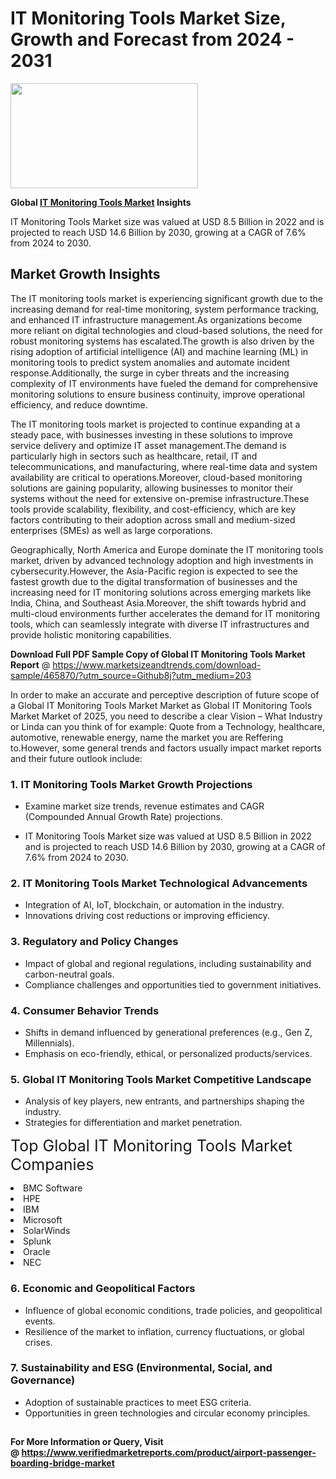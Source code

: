 <H1>IT Monitoring Tools Market Size, Growth and Forecast from 2024 - 2031</H1><img class="aligncenter size-medium wp-image-584254" src="https://thirdeyenews.in/wp-content/uploads/2024/09/Global-Market-Research-300x168.jpeg" alt="" width="300" height="168" /><p><strong>Global&nbsp;<a href="https://www.marketsizeandtrends.com/download-sample/465870/?utm_source=Github8j?utm_medium=203">IT Monitoring Tools Market</a> Insights</strong></p><p>IT Monitoring Tools Market size was valued at USD 8.5 Billion in 2022 and is projected to reach USD 14.6 Billion by 2030, growing at a CAGR of 7.6% from 2024 to 2030.</p><p><h2>Market Growth Insights</h2> <p>The IT monitoring tools market is experiencing significant growth due to the increasing demand for real-time monitoring, system performance tracking, and enhanced IT infrastructure management.As organizations become more reliant on digital technologies and cloud-based solutions, the need for robust monitoring systems has escalated.The growth is also driven by the rising adoption of artificial intelligence (AI) and machine learning (ML) in monitoring tools to predict system anomalies and automate incident response.Additionally, the surge in cyber threats and the increasing complexity of IT environments have fueled the demand for comprehensive monitoring solutions to ensure business continuity, improve operational efficiency, and reduce downtime.</p> <p>The IT monitoring tools market is projected to continue expanding at a steady pace, with businesses investing in these solutions to improve service delivery and optimize IT asset management.The demand is particularly high in sectors such as healthcare, retail, IT and telecommunications, and manufacturing, where real-time data and system availability are critical to operations.Moreover, cloud-based monitoring solutions are gaining popularity, allowing businesses to monitor their systems without the need for extensive on-premise infrastructure.These tools provide scalability, flexibility, and cost-efficiency, which are key factors contributing to their adoption across small and medium-sized enterprises (SMEs) as well as large corporations.</p> <p>Geographically, North America and Europe dominate the IT monitoring tools market, driven by advanced technology adoption and high investments in cybersecurity.However, the Asia-Pacific region is expected to see the fastest growth due to the digital transformation of businesses and the increasing need for IT monitoring solutions across emerging markets like India, China, and Southeast Asia.Moreover, the shift towards hybrid and multi-cloud environments further accelerates the demand for IT monitoring tools, which can seamlessly integrate with diverse IT infrastructures and provide holistic monitoring capabilities.</p> <p><span class=""><strong>Download Full PDF Sample Copy of Global IT Monitoring Tools Market Report</strong> @ <a href="https://www.marketsizeandtrends.com/download-sample/465870/?utm_source=Github8j?utm_medium=203" target="_blank">https://www.marketsizeandtrends.com/download-sample/465870/?utm_source=Github8j?utm_medium=203</a></span></p><p>In order to make an accurate and perceptive description of future scope of a Global&nbsp;IT Monitoring Tools Market Market as Global&nbsp;IT Monitoring Tools Market Market of 2025, you need to describe a clear Vision &ndash; What Industry or Linda can you think of for example: Quote from a Technology, healthcare, automotive, renewable energy, name the market you are Reffering to.However, some general trends and factors usually impact market reports and their future outlook include:</p><h3>1.&nbsp;<strong>IT Monitoring Tools Market Growth Projections</strong></h3><ul><li>Examine market size trends, revenue estimates and CAGR (Compounded Annual Growth Rate) projections.</li><li><p>IT Monitoring Tools Market size was valued at USD 8.5 Billion in 2022 and is projected to reach USD 14.6 Billion by 2030, growing at a CAGR of 7.6% from 2024 to 2030.</p></li></ul><h3>2.&nbsp;<strong>IT Monitoring Tools Market Technological Advancements</strong></h3><ul><li>Integration of AI, IoT, blockchain, or automation in the industry.</li><li>Innovations driving cost reductions or improving efficiency.</li></ul><h3>3.&nbsp;<strong>Regulatory and Policy Changes</strong></h3><ul><li>Impact of global and regional regulations, including sustainability and carbon-neutral goals.</li><li>Compliance challenges and opportunities tied to government initiatives.</li></ul><h3>4.&nbsp;<strong>Consumer Behavior Trends</strong></h3><ul><li>Shifts in demand influenced by generational preferences (e.g., Gen Z, Millennials).</li><li>Emphasis on eco-friendly, ethical, or personalized products/services.</li></ul><h3>5.&nbsp;<strong>Global IT Monitoring Tools Market Competitive Landscape</strong></h3><ul><li>Analysis of key players, new entrants, and partnerships shaping the industry.</li><li>Strategies for differentiation and market penetration.</li></ul><p data-pm-slice="1 1 []"><span style="color: inherit; font-family: inherit; font-size: 25px;">Top Global IT Monitoring Tools Market Companies</span></p><div class="" data-test-id=""><p><li>BMC Software</li><li> HPE</li><li> IBM</li><li> Microsoft</li><li> SolarWinds</li><li> Splunk</li><li> Oracle</li><li> NEC</li></p></div><h3>6.&nbsp;<strong>Economic and Geopolitical Factors</strong></h3><ul><li>Influence of global economic conditions, trade policies, and geopolitical events.</li><li>Resilience of the market to inflation, currency fluctuations, or global crises.</li></ul><h3>7.&nbsp;<strong>Sustainability and ESG (Environmental, Social, and Governance)</strong></h3><ul><li>Adoption of sustainable practices to meet ESG criteria.</li><li>Opportunities in green technologies and circular economy principles.</li></ul><h2><strong style="font-size: 14px;">For More Information or Query, Visit @&nbsp;</strong><a style="background-color: #ffffff; font-size: 14px;" href="https://www.marketsizeandtrends.com/report/it-monitoring-tools-market/" target="_blank">https://www.verifiedmarketreports.com/product/airport-passenger-boarding-bridge-market</a></h2>